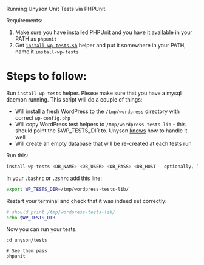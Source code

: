 Running Unyson Unit Tests via PHPUnit.

Requirements:

1. Make sure you have installed PHPUnit and you have it available in your PATH as `phpunit`
2. Get [`install-wp-tests.sh`](https://github.com/wp-cli/wp-cli/blob/master/templates/install-wp-tests.sh) helper and put it somewhere in your PATH, name it `install-wp-tests`


# Steps to follow:

Run `install-wp-tests` helper. Please make sure that you have a mysql daemon
running. This script will do a couple of things:

- Will install a fresh WordPress to the `/tmp/wordpress` directory with correct `wp-config.php`
- Will copy WordPress test helpers to `/tmp/wordpress-tests-lib` - this should point the $WP_TESTS_DIR to. Unyson [knows](https://github.com/ThemeFuse/Unyson/blob/v2.6.10/tests/bootstrap.php#L20) how to handle it well
- Will create an empty database that will be re-created at each tests run

Run this:

```bash
install-wp-tests <DB_NAME> <DB_USER> <DB_PASS> <DB_HOST - optionally, localhost by default>
```

In your `.bashrc` or `.zshrc` add this line:

```bash
export WP_TESTS_DIR=/tmp/wordpress-tests-lib/
```

Restart your terminal and check that it was indeed set correctly:

```bash
# should print /tmp/wordpress-tests-lib/
echo $WP_TESTS_DIR
```

Now you can run your tests. 

```
cd unyson/tests

# See them pass
phpunit
```

